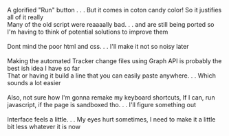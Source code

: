 A glorified "Run" button . . . But it comes in coton candy color! So it justifies all of it really<br />
Many of the old script were reaaaally bad. . . and are still being ported so I'm having to think of potential solutions to improve them
<br />
<br />
Dont mind the poor html and css. . . I'll make it not so noisy later
<br />
<br />
Making the automated Tracker change files using Graph API is probably the best ish idea I have so far<br />
That or having it build a line that you can easily paste anywhere. . . Which sounds a lot easier
<br />
<br />
Also, not sure how I'm gonna remake my keyboard shortcuts, If I can, run javascript, if the page is sandboxed tho. . . I'll figure something out
<br />
<br />
Interface feels a little. . . My eyes hurt sometimes, I need to make it a little bit less whatever it is now

 
 
